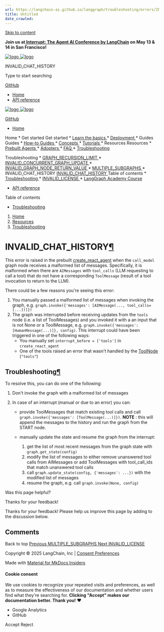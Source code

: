 ```yaml
---
url: https://langchain-ai.github.io/langgraph/troubleshooting/errors/INVALID_CHAT_HISTORY/
title: Untitled
date_crawled: 
---
```


[ Skip to content ](https://langchain-ai.github.io/langgraph/troubleshooting/errors/INVALID_CHAT_HISTORY/#invalid_chat_history)

**Join us at[ Interrupt: The Agent AI Conference by LangChain](https://interrupt.langchain.com/) on May 13 & 14 in San Francisco!**

[ ![logo](https://langchain-ai.github.io/langgraph/static/wordmark_dark.svg) ![logo](https://langchain-ai.github.io/langgraph/static/wordmark_light.svg) ](https://langchain-ai.github.io/langgraph/)

INVALID_CHAT_HISTORY 

[ ](https://langchain-ai.github.io/langgraph/troubleshooting/errors/INVALID_CHAT_HISTORY/?q= "Share")

Type to start searching

[ GitHub  ](https://github.com/langchain-ai/langgraph "Go to repository")

  * [ Home ](https://langchain-ai.github.io/langgraph/)
  * [ API reference ](https://langchain-ai.github.io/langgraph/reference/graphs/)



[ ![logo](https://langchain-ai.github.io/langgraph/static/wordmark_dark.svg) ![logo](https://langchain-ai.github.io/langgraph/static/wordmark_light.svg) ](https://langchain-ai.github.io/langgraph/)

[ GitHub  ](https://github.com/langchain-ai/langgraph "Go to repository")

  * [ Home  ](https://langchain-ai.github.io/langgraph/)

Home 
    * Get started  Get started 
      * [ Learn the basics  ](https://langchain-ai.github.io/langgraph/tutorials/introduction/)
      * [ Deployment  ](https://langchain-ai.github.io/langgraph/tutorials/deployment/)
    * Guides  Guides 
      * [ How-to Guides  ](https://langchain-ai.github.io/langgraph/how-tos/)
      * [ Concepts  ](https://langchain-ai.github.io/langgraph/concepts/)
      * [ Tutorials  ](https://langchain-ai.github.io/langgraph/tutorials/)
    * Resources  Resources 
      * [ Prebuilt Agents  ](https://langchain-ai.github.io/langgraph/prebuilt/)
      * [ Adopters  ](https://langchain-ai.github.io/langgraph/adopters/)
      * [ FAQ  ](https://langchain-ai.github.io/langgraph/concepts/faq/)
      * [ Troubleshooting  ](https://langchain-ai.github.io/langgraph/troubleshooting/errors/)

Troubleshooting 
        * [ GRAPH_RECURSION_LIMIT  ](https://langchain-ai.github.io/langgraph/troubleshooting/errors/GRAPH_RECURSION_LIMIT/)
        * [ INVALID_CONCURRENT_GRAPH_UPDATE  ](https://langchain-ai.github.io/langgraph/troubleshooting/errors/INVALID_CONCURRENT_GRAPH_UPDATE/)
        * [ INVALID_GRAPH_NODE_RETURN_VALUE  ](https://langchain-ai.github.io/langgraph/troubleshooting/errors/INVALID_GRAPH_NODE_RETURN_VALUE/)
        * [ MULTIPLE_SUBGRAPHS  ](https://langchain-ai.github.io/langgraph/troubleshooting/errors/MULTIPLE_SUBGRAPHS/)
        * INVALID_CHAT_HISTORY  [ INVALID_CHAT_HISTORY  ](https://langchain-ai.github.io/langgraph/troubleshooting/errors/INVALID_CHAT_HISTORY/) Table of contents 
          * [ Troubleshooting  ](https://langchain-ai.github.io/langgraph/troubleshooting/errors/INVALID_CHAT_HISTORY/#troubleshooting)
        * [ INVALID_LICENSE  ](https://langchain-ai.github.io/langgraph/troubleshooting/errors/INVALID_LICENSE/)
      * [ LangGraph Academy Course  ](https://academy.langchain.com/courses/intro-to-langgraph)
  * [ API reference  ](https://langchain-ai.github.io/langgraph/reference/graphs/)



Table of contents 

  * [ Troubleshooting  ](https://langchain-ai.github.io/langgraph/troubleshooting/errors/INVALID_CHAT_HISTORY/#troubleshooting)



  1. [ Home  ](https://langchain-ai.github.io/langgraph/)
  2. [ Resources  ](https://langchain-ai.github.io/langgraph/prebuilt/)
  3. [ Troubleshooting  ](https://langchain-ai.github.io/langgraph/troubleshooting/errors/)

[ ](https://github.com/langchain-ai/langgraph/edit/main/docs/docs/troubleshooting/errors/INVALID_CHAT_HISTORY.md "Edit this page")

# INVALID_CHAT_HISTORY[¶](https://langchain-ai.github.io/langgraph/troubleshooting/errors/INVALID_CHAT_HISTORY/#invalid_chat_history "Permanent link")

This error is raised in the prebuilt [create_react_agent](https://langchain-ai.github.io/langgraph/reference/prebuilt/#langgraph.prebuilt.chat_agent_executor.create_react_agent) when the `call_model` graph node receives a malformed list of messages. Specifically, it is malformed when there are `AIMessages` with `tool_calls` (LLM requesting to call a tool) that do not have a corresponding `ToolMessage` (result of a tool invocation to return to the LLM).

There could be a few reasons you're seeing this error:

  1. You manually passed a malformed list of messages when invoking the graph, e.g. `graph.invoke({'messages': [AIMessage(..., tool_calls=[...])]})`
  2. The graph was interrupted before receiving updates from the `tools` node (i.e. a list of ToolMessages) and you invoked it with a an input that is not None or a ToolMessage, e.g. `graph.invoke({'messages': [HumanMessage(...)]}, config)`. This interrupt could have been triggered in one of the following ways:
     * You manually set `interrupt_before = ['tools']` in `create_react_agent`
     * One of the tools raised an error that wasn't handled by the [ToolNode](https://langchain-ai.github.io/langgraph/reference/prebuilt/#langgraph.prebuilt.tool_node.ToolNode) (`"tools"`)



## Troubleshooting[¶](https://langchain-ai.github.io/langgraph/troubleshooting/errors/INVALID_CHAT_HISTORY/#troubleshooting "Permanent link")

To resolve this, you can do one of the following:

  1. Don't invoke the graph with a malformed list of messages
  2. In case of an interrupt (manual or due to an error) you can:

     * provide ToolMessages that match existing tool calls and call `graph.invoke({'messages': [ToolMessage(...)]})`. **NOTE** : this will append the messages to the history and run the graph from the START node.
     * manually update the state and resume the graph from the interrupt:

       1. get the list of most recent messages from the graph state with `graph.get_state(config)`
       2. modify the list of messages to either remove unanswered tool calls from AIMessages or add ToolMessages with tool_call_ids that match unanswered tool calls
       3. call `graph.update_state(config, {'messages': ...})` with the modified list of messages
       4. resume the graph, e.g. call `graph.invoke(None, config)`

Was this page helpful? 

Thanks for your feedback! 

Thanks for your feedback! Please help us improve this page by adding to the discussion below. 

## Comments

Back to top  [ Previous  MULTIPLE_SUBGRAPHS  ](https://langchain-ai.github.io/langgraph/troubleshooting/errors/MULTIPLE_SUBGRAPHS/) [ Next  INVALID_LICENSE  ](https://langchain-ai.github.io/langgraph/troubleshooting/errors/INVALID_LICENSE/)

Copyright © 2025 LangChain, Inc | [Consent Preferences](https://langchain-ai.github.io/langgraph/troubleshooting/errors/INVALID_CHAT_HISTORY/#__consent)

Made with [ Material for MkDocs Insiders ](https://squidfunk.github.io/mkdocs-material/)

[ ](https://langchain-ai.github.io/langgraphjs/ "langchain-ai.github.io") [ ](https://github.com/langchain-ai/langgraph "github.com") [ ](https://twitter.com/LangChainAI "twitter.com")

#### Cookie consent

We use cookies to recognize your repeated visits and preferences, as well as to measure the effectiveness of our documentation and whether users find what they're searching for. **Clicking "Accept" makes our documentation better. Thank you!** ❤️

  * Google Analytics 
  * GitHub 



Accept Reject

